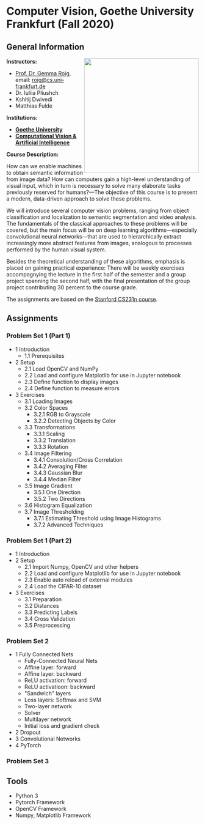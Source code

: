 # Computer Vision, Goethe University Frankfurt (Fall 2020)

## General Information
<img align="right" width="300" height="" src="https://upload.wikimedia.org/wikipedia/commons/1/1e/Logo-Goethe-University-Frankfurt-am-Main.svg">

**Instructors:**
* [Prof. Dr. Gemma Roig](http://www.cvai.cs.uni-frankfurt.de/team.html), email: roig@cs.uni-frankfurt.de
* Dr. Iuliia Pliushch
* Kshitij Dwivedi
* Matthias Fulde

**Institutions:**
  * **[Goethe University](http://www.informatik.uni-frankfurt.de/index.php/en/)**
  * **[Computational Vision & Artificial Intelligence](http://www.cvai.cs.uni-frankfurt.de/index.html)**

**Course Description:** 

How can we enable machines to obtain semantic information from image data? How can computers gain a high-level understanding of visual input, which in turn is necessary to solve many elaborate tasks previously reserved for humans?—The objective of this course is to present a modern, data-driven approach to solve these problems.

We will introduce several computer vision problems, ranging from object classification and localization to semantic segmentation and video analysis. The fundamentals of the classical approaches to these problems will be covered, but the main focus will be on deep learning algorithms—especially convolutional neural networks—that are used to hierarchically extract increasingly more abstract features from images, analogous to processes performed by the human visual system.

Besides the theoretical understanding of these algorithms, emphasis is placed on gaining practical experience: There will be weekly exercises accompagnying the lecture in the first half of the semester and a group project spanning the second half, with the final presentation of the group project contributing 30 percent to the course grade.

The assignments are based on the [Stanford CS231n course](http://cs231n.stanford.edu/).

## Assignments ##

### Problem Set 1 (Part 1) 

- 1 Introduction
  - 1.1 Prerequisites
- 2 Setup
  - 2.1 Load OpenCV and NumPy
  - 2.2 Load and configure Matplotlib for use in Jupyter notebook
  - 2.3 Define function to display images
  - 2.4 Define function to measure errors
- 3 Exercises
  - 3.1 Loading Images
  - 3.2 Color Spaces
    - 3.2.1 RGB to Grayscale
    - 3.2.2 Detecting Objects by Color
  - 3.3 Transformations
    - 3.3.1 Scaling
    - 3.3.2 Translation
    - 3.3.3 Rotation
  - 3.4 Image Filtering
    - 3.4.1 Convolution/Cross Correlation
    - 3.4.2 Averaging Filter
    - 3.4.3 Gaussian Blur
    - 3.4.4 Median Filter
  - 3.5 Image Gradient
    - 3.5.1 One Direction
    - 3.5.2 Two Directions
  - 3.6 Histogram Equalization
  - 3.7 Image Thresholding
    - 3.7.1 Estimating Threshold using Image Histograms
    - 3.7.2 Advanced Techniques

### Problem Set 1 (Part 2) 

- 1 Introduction
- 2 Setup
  - 2.1 Import Numpy, OpenCV and other helpers
  - 2.2 Load and configure Matplotlib for use in Jupyter notebook
  - 2.3 Enable auto reload of external modules
  - 2.4 Load the CIFAR-10 dataset
- 3 Exercises
  - 3.1 Preparation
  - 3.2 Distances
  - 3.3 Predicting Labels
  - 3.4 Cross Validation
  - 3.5 Preprocessing

### Problem Set 2 
- 1 Fully Connected Nets
  - Fully-Connected Neural Nets
  - Affine layer: forward
  - Affine layer: backward
  - ReLU activation: forward
  - ReLU activatioon: backward
  - "Sandwich" layers
  - Loss layers: Softmax and SVM
  - Two-layer network
  - Solver
  - Multilayer network
  - Initial loss and gradient check
 - 2 Dropout
 - 3 Convolutional Networks
 - 4 PyTorch

### Problem Set 3 

## Tools ## 
* Python 3
* Pytorch Framework
* OpenCV Framework
* Numpy, Matplotlib Framework

